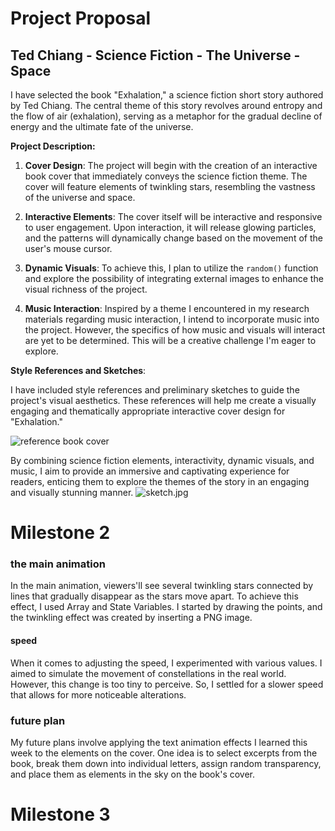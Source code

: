 # Project Proposal
## Ted Chiang - Science Fiction - The Universe - Space

I have selected the book "Exhalation," a science fiction short story authored by Ted Chiang. The central theme of this story revolves around entropy and the flow of air (exhalation), serving as a metaphor for the gradual decline of energy and the ultimate fate of the universe.

**Project Description:**

1. **Cover Design**: The project will begin with the creation of an interactive book cover that immediately conveys the science fiction theme. The cover will feature elements of twinkling stars, resembling the vastness of the universe and space.

2. **Interactive Elements**: The cover itself will be interactive and responsive to user engagement. Upon interaction, it will release glowing particles, and the patterns will dynamically change based on the movement of the user's mouse cursor.

3. **Dynamic Visuals**: To achieve this, I plan to utilize the `random()` function and explore the possibility of integrating external images to enhance the visual richness of the project.

4. **Music Interaction**: Inspired by a theme I encountered in my research materials regarding music interaction, I intend to incorporate music into the project. However, the specifics of how music and visuals will interact are yet to be determined. This will be a creative challenge I'm eager to explore.

**Style References and Sketches**:

I have included style references and preliminary sketches to guide the project's visual aesthetics. These references will help me create a visually engaging and thematically appropriate interactive cover design for "Exhalation."

![reference book cover](https://imgpile.com/images/DATJzh.jpg)

By combining science fiction elements, interactivity, dynamic visuals, and music, I aim to provide an immersive and captivating experience for readers, enticing them to explore the themes of the story in an engaging and visually stunning manner.
![sketch.jpg](https://imgpile.com/images/DATPvE.jpg)


# Milestone 2
### the main animation
In the main animation, viewers'll see several twinkling stars connected by lines that gradually disappear as the stars move apart. To achieve this effect, I used Array and State Variables. I started by drawing the points, and the twinkling effect was created by inserting a PNG image.

#### speed
When it comes to adjusting the speed, I experimented with various values. I aimed to simulate the movement of constellations in the real world. However, this change is too tiny to perceive. So, I settled for a slower speed that allows for more noticeable alterations.

### future plan
My future plans involve applying the text animation effects I learned this week to the elements on the cover. One idea is to select excerpts from the book, break them down into individual letters, assign random transparency, and place them as elements in the sky on the book's cover.

# Milestone 3
